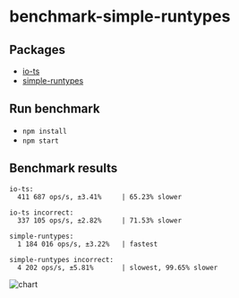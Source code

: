 # benchmark-simple-runtypes

## Packages

* [io-ts](https://github.com/gcanti/io-ts)
* [simple-runtypes](https://github.com/hoeck/simple-runtypes)

## Run benchmark

* `npm install`
* `npm start`

## Benchmark results

```
io-ts:
  411 687 ops/s, ±3.41%     | 65.23% slower

io-ts incorrect:
  337 105 ops/s, ±2.82%     | 71.53% slower

simple-runtypes:
  1 184 016 ops/s, ±3.22%   | fastest

simple-runtypes incorrect:
  4 202 ops/s, ±5.81%       | slowest, 99.65% slower
```

![chart](https://user-images.githubusercontent.com/142528/97901834-c1709400-1d4d-11eb-8066-09f72aad211d.png)

